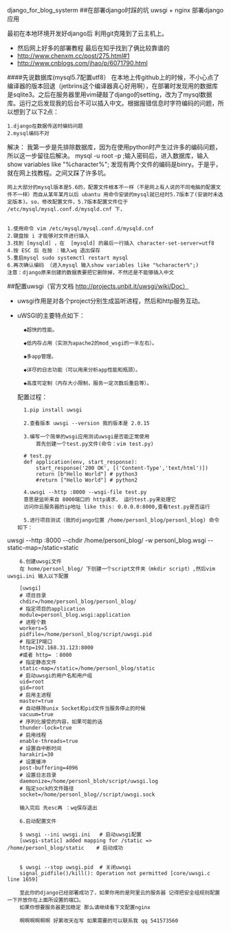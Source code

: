 django_for_blog_systerm
##在部署django时踩的坑 uwsgi + nginx 部署django应用

最初在本地环境开发好django后 利用git克隆到了云主机上。
- 然后网上好多的部署教程 最后在知乎找到了俩比较靠谱的
- http://www.chenxm.cc/post/275.html#1
- http://www.cnblogs.com/jhao/p/6071790.html

####先说数据库(mysql5.7配置utf8）
在本地上传github上的时候，不小心点了编译器的版本回退（jetbrins这个编译器真心好用啊），在部署时发现用的数据库是sqlite3。之后在服务器里用vim硬敲了django的setting，改为了mysql数据库。运行之后发现我的后台不可以插入中文。根据报错信息时字符编码的问题，所以想到了以下2点：
	

	1.django在数据传送时编码问题
	2.mysql编码不对

解决：
	我第一步是先排除数据库，因为在使用python时产生过许多的编码问题，所以这一步留往后解决。
	mysql -u root -p ;输入密码后，进入数据库，输入 show variables like "%character%"; 发现有两个文件的编码是binry。于是乎，就在网上找教程。之间又踩了许多坑。


	网上大部分的mysql版本是5.6的，配置文件根本不一样（不是网上有人说的不同电脑的配置文件不一样）而自从某年某月以后 ubantu 用命令安装的mysql就已经时5.7版本了(安装时未选定版本)。so，修改配置文件，5.7版本配置文件位于 /etc/mysql/mysql.conf.d/mysqld.cnf 下，
	

	1.使用命令 vim /etc/mysql/mysql.conf.d/mysqld.cnf
	2.键盘按 i 才能够对文件进行插入
	3.找到 [mysqld] ，在  [mysqld] 的最后一行插入 character-set-server=utf8
	4.按 ESC 后 在按 ：输入wq 退出保存
	5.重启mysql sudo systemctl restart mysql
	6.再次确认编码 （进入mysql 输入show variables like "%character%";)
	注意：django原来创建的数据表要把它删除掉，不然还是不能够插入中文

##配置uwsgi（官方文档 http://projects.unbit.it/uwsgi/wiki/Doc）
	
- uwsgi作用是对各个project分别生成监听进程，然后和http服务互动。
- uWSGI的主要特点如下：


		◆超快的性能。

		◆低内存占用（实测为apache2的mod_wsgi的一半左右）。

		◆多app管理。

		◆详尽的日志功能（可以用来分析app性能和瓶颈）。

		◆高度可定制（内存大小限制，服务一定次数后重启等）。

	配置过程：

		1.pip install uwsgi

		2.查看版本 uwsgi --version 我的版本是 2.0.15

		3.编写一个简单的wsgi应用测试uwsgi是否能正常使用
        	首先创建一个test.py文件(命令：vim test.py)

		# test.py
		def application(env, start_response):
		    start_response('200 OK', [('Content-Type','text/html')])
		    return [b"Hello World"] # python3
		    #return ["Hello World"] # python2

		4.uwsgi --http :8000 --wsgi-file test.py
		意思是监听来自 8000端口的 http请求， 运行test.py来处理它
		访问你云服务器的ip地址 like this: 0.0.0.0:8000,查看test.py是否运行

		5.进行项目测试（我的django位置 /home/personl_blog/personl_blog) 命令如下：

uwsgi --http :8000 --chdir /home/personl_blog/ -w personl_blog.wsgi --static-map=/static=static

        6.创建uwsgi文件
        在 home/personl_blog/ 下创建一个script文件夹（mkdir script）,然后vim uwsgi.ini 输入以下配置

        [uwsgi]
        # 项目目录
        chdir=/home/personl_blog/personl_blog/
        # 指定项目的application
        module=personl_blog.wsgi:application
        # 进程个数
        workers=5
        pidfile=/home/personl_blog/script/uwsgi.pid
        # 指定IP端口
        http=192.168.31.123:8000
        #或者 http= ：8000
        # 指定静态文件
        static-map=/static=/home/personl_blog/static
        # 启动uwsgi的用户名和用户组
        uid=root
        gid=root
        # 启用主进程
        master=true
        # 自动移除unix Socket和pid文件当服务停止的时候
        vacuum=true
        # 序列化接受的内容，如果可能的话
        thunder-lock=true
        # 启用线程
        enable-threads=true
        # 设置自中断时间
        harakiri=30
        # 设置缓冲
        post-buffering=4096
        # 设置日志目录
        daemonize=/home/personl_bloh/script/uwsgi.log
        # 指定sock的文件路径
        socket=/home/personl_blog//script/uwsgi.sock

        输入完后 先esc再 ：wq保存退出

        6.启动配置文件

        $ uwsgi --ini uwsgi.ini   # 启动uwsgi配置
        [uwsgi-static] added mapping for /static => /home/personl_blog/static    # 启动成功


        $ uwsgi --stop uwsgi.pid  # 关闭uwsgi
        signal_pidfile()/kill(): Operation not permitted [core/uwsgi.c line 1659]

        至此你的django已经部署成功了，如果你用的是阿里云的服务器 记得把安全组规则配置一下开放你在上面所设置的端口。
        如果你想要服务器更加稳定 那么请继续看下文配置nginx

        啊啊啊啊啊啊 好累改天在写 如果需要的可以联系我 qq 541573560


